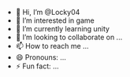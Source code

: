 - 👋 Hi, I’m @Locky04
- 👀 I’m interested in game
- 🌱 I’m currently learning unity
- 💞️ I’m looking to collaborate on ...
- 📫 How to reach me ...
- 😄 Pronouns: ...
- ⚡ Fun fact: ...

<!---
Locky04/Locky04 is a ✨ special ✨ repository because its `README.md` (this file) appears on your GitHub profile.
You can click the Preview link to take a look at your changes.
--->
